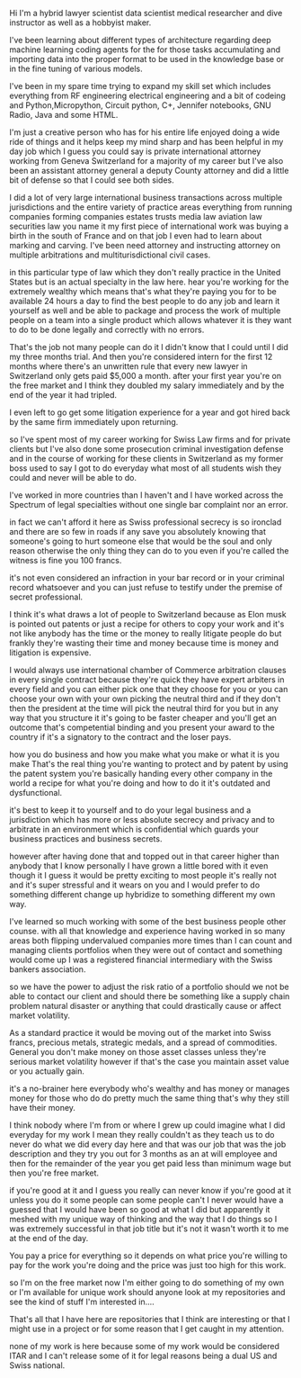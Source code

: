 Hi I'm a hybrid lawyer scientist data scientist medical researcher and dive instructor as well as a hobbyist maker. 

I've been learning about different types of architecture regarding deep machine learning coding agents for the for those tasks accumulating and importing data into the proper format to be used in the knowledge base or in the fine tuning of various models. 

I've been in my spare time trying to expand my skill set which includes everything from RF engineering electrical engineering and a bit of codeing and Python,Micropython, Circuit python, C+, Jennifer notebooks, GNU Radio, Java and some HTML. 

I'm just a creative person who has for his entire life enjoyed doing a wide ride of things and it helps keep my mind sharp and has been helpful in my day job which I guess you could say is private international attorney working from Geneva Switzerland for a majority of my career but I've also been an assistant attorney general a deputy County attorney and did a little bit of defense so that I could see both sides. 

I did a lot of very large international business transactions across multiple jurisdictions and the entire variety of practice areas everything from running companies forming companies estates trusts media law aviation law securities law you name it my first piece of international work was buying a birth in the south of France and on that job I even had to learn about marking and carving. I've been need attorney and instructing attorney on multiple arbitrations and multiturisdictional civil cases. 

in this particular type of law which they don't really practice in the United States but is an actual specialty in the law here. hear you're working for the extremely wealthy which means that's what they're paying you for to be available 24 hours a day to find the best people to do any job and learn it yourself as well and be able to package and process the work of multiple people on a team into a single product which allows whatever it is they want to do to be done legally and correctly with no errors. 

That's the job not many people can do it I didn't know that I could until I did my three months trial. And then you're considered intern for the first 12 months where there's an unwritten rule that every new lawyer in Switzerland only gets paid $5,000 a month. after your first year you're on the free market and I think they doubled my salary immediately and by the end of the year it had tripled. 

I even left to go get some litigation experience for a year and got hired back by the same firm immediately upon returning. 

so I've spent most of my career working for Swiss Law firms and for private clients but I've also done some prosecution criminal investigation defense and in the course of working for these clients in Switzerland as my former boss used to say I got to do everyday what most of all students wish they could and never will be able to do.

I've worked in more countries than I haven't and I have worked across the Spectrum of legal specialties without one single bar complaint nor an error. 

in fact we can't afford it here as Swiss professional secrecy is so ironclad and there are so few in roads if any save you absolutely knowing that someone's going to hurt someone else that would be the soul and only reason otherwise the only thing they can do to you even if you're called the witness is fine you 100 francs. 

it's not even considered an infraction in your bar record or in your criminal record whatsoever and you can just refuse to testify under the premise of secret professional. 


I think it's what draws a lot of people to Switzerland because as Elon musk is pointed out patents or just a recipe for others to copy your work and it's not like anybody has the time or the money to really litigate people do but frankly they're wasting their time and money because time is money and litigation is expensive. 

I would always use international chamber of Commerce arbitration clauses in every single contract because they're quick they have expert arbiters in every field and you can either pick one that they choose for you or you can choose your own with your own picking the neutral third and if they don't then the president at the time will pick the neutral third for you but in any way that you structure it it's going to be faster cheaper and you'll get an outcome that's competential binding and you present your award to the country if it's a signatory to the contract and the loser pays. 

how you do business and how you make what you make or what it is you make That's the real thing you're wanting to protect and by patent by using the patent system you're basically handing every other company in the world a recipe for what you're doing and how to do it it's outdated and dysfunctional. 

it's best to keep it to yourself and to do your legal business and a jurisdiction which has more or less absolute secrecy and privacy and to arbitrate in an environment which is confidential which guards your business practices and business secrets. 

however after having done that and topped out in that career higher than anybody that I know personally I have grown a little bored with it even though it I guess it would be pretty exciting to most people it's really not and it's super stressful and it wears on you and I would prefer to do something different change up hybridize to something different my own way. 

I've learned so much working with some of the best business people other counse. with all that knowledge and experience having worked in so many areas both flipping undervalued companies more times than I can count and managing clients portfolios when they were out of contact and something would come up I was a registered financial intermediary with the Swiss bankers association. 

so we have the power to adjust the risk ratio of a portfolio should we not be able to contact our client and should there be something like a supply chain problem natural disaster or anything that could drastically cause or affect market volatility. 

As a standard practice it would be moving out of the market into Swiss francs, precious metals, strategic medals, and a spread of commodities. General you don't make money on those asset classes unless they're serious market volatility however if that's the case you maintain asset value or you actually gain. 

it's a no-brainer here everybody who's wealthy and has money or manages money for those who do do pretty much the same thing that's why they still have their money. 

I think nobody where I'm from or where I grew up could imagine what I did everyday for my work I mean they really couldn't as they teach us to do never do what we did every day here and that was our job that was the job description and they try you out for 3 months as an at will employee and then for the remainder of the year you get paid less than minimum wage but then you're free market. 

if you're good at it and I guess you really can never know if you're good at it unless you do it some people can some people can't I never would have a guessed that I would have been so good at what I did but apparently it meshed with my unique way of thinking and the way that I do things so I was extremely successful in that job title but it's not it wasn't worth it to me at the end of the day. 

You pay a price for everything so it depends on what price you're willing to pay for the work you're doing and the price was just too high for this work. 


so I'm on the free market now I'm either going to do something of my own or I'm available for unique work should anyone look at my repositories and see the kind of stuff I'm interested in.... 

That's all that I have here are repositories that I think are interesting or that I might use in a project or for some reason that I get caught in my attention. 

none of my work is here because some of my work would be considered ITAR and I can't release some of it for legal reasons being a dual US and Swiss national. 

